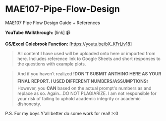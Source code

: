 # MAE107-Pipe-Flow-Design
MAE107 Pipe Flow Design Guide + References

**YouTube Walkthrough:** [link] 📹

**GS/Excel Colebrook Function:** [https://youtu.be/bX_KFrLiv18]

> All content I have used will be uploaded onto here or imported from here.
> Includes reference link to Google Sheets and short responses to the questions with example plots.

>And if you haven't realized ❗**DON'T SUBMIT ANTHING HERE AS YOUR FINAL REPORT. I USED DIFFERENT NUMBERS/ASSUMPTIONS**❗
> However, you **CAN** based on the actual prompt's numbers as and replace as so.
> Again...DO NOT PLAGIARIZE. I am not responsible for your risk of failing to uphold academic integrity or academic dishonesty.

P.S. For my boys
Y'all better do some work for real! >:0
